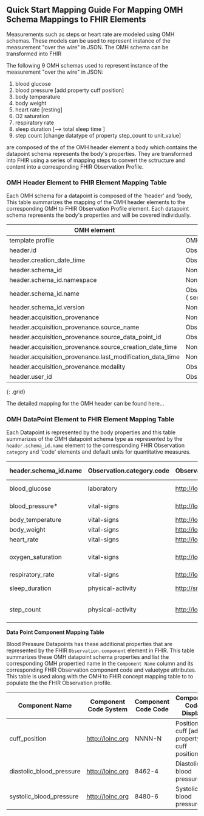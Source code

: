 ## Quick Start Mapping Guide For Mapping OMH Schema Mappings to FHIR Elements

Measurements such as steps or heart rate are modeled using OMH schemas.  These models can be used to represent instance of the measurement "over the wire" in JSON.  The OMH schema can be transformed into FHIR

The following 9 OMH schemas used to represent instance of the measurement "over the wire" in JSON:

1. blood glucose
1. blood pressure [add property cuff position]
1. body temperature
1. body weight
1. heart rate [resting]
1. O2 saturation
1. respiratory rate
1. sleep duration [-->  total sleep time ]
1. step count [change datatype of property step_count to unit_value]

are composed of the of the OMH header element a body which contains the datapoint schema represents the body's properties.  They are transformed into FHIR using a series of mapping steps to convert the sctructure and content into a corresponding FHIR Observation Profile.

### OMH Header Element to FHIR Element Mapping Table

Each OMH schema for a datapoint is composed of the 'header' and 'body,  This table summarizes the mapping of the OMH header elements to the corresponding OMH to FHIR Observation Profile element.  Each datapoint schema represents the body's properties and will be covered individually.

|OMH element|FHIR element|
|---|---|
|template profile|OMH to FHIR Observation Profile|
|header.id|Observation.identifier|
|header.creation_date_time|Observation.issued|
|header.schema_id|None|
|header.schema_id.namespace|None|
|header.schema_id.name|Observation.category,Observation.code ( see datapoint mapping table below )|
|header.schema_id.version|None|
|header.acquisition_provenance|None|
|header.acquisition_provenance.source_name|Observation.device|
|header.acquisition_provenance.source_data_point_id|Observation.identifier|
|header.acquisition_provenance.source_creation_date_time|None|
|header.acquisition_provenance.last_modification_data_time|None|
|header.acquisition_provenance.modality|Observation.device.extension|
|header.user_id|Observation.subject|
{: .grid}

The detailed mapping for the OMH header can be found here...

### OMH DataPoint Element to FHIR Element Mapping Table

Each Datapoint is represented by the body properties and this table summarizes of the OMH datapoint schema type as represented by the `header.schema_id.name` element to the corresponding FHIR Observation `category` and 'code' elements and default units for quantitative measures.

header.schema_id.name|Observation.category.code|Observation.code.system|Observation.code.code|Observation.code.display|observation_value_quantity_unit(s) (list)|
--|--|--|--|--|--|
blood_glucose|laboratory|http://loinc.org|2339-0|Glucose Mass/volume in Blood|['mg/dL', 'mmol/L']|
blood_pressure*|vital-signs|http://loinc.org|85354-9|Blood pressure panel with all children optional|None|
body_temperature|vital-signs|http://loinc.org|8310-5|Body temperature|['K','F','C']|
body_weight|vital-signs|http://loinc.org|29463-7|Body weight|['kg', 'g', 'lb']|
heart_rate|vital-signs|http://loinc.org|8867-4|Heart rate|['beats/min']|
oxygen_saturation|vital-signs|http://loinc.org|59408-5|Oxygen saturation in Arterial blood by Pulse oximetry|['%']|
respiratory_rate|vital-signs|http://loinc.org|9279-1|Respiratory Rate|['breaths/min']|
sleep_duration|physical-activity|http://snomed.info/id|248263006|Duration of sleep (observable entity)|['sec', 'min', 'h']|
step_count|physical-activity|http://loinc.org|55423-8|Number of steps in unspecified time Pedometer|['steps']|


**Data Point Component Mapping Table**

Blood Pressure Datapoints has these additional properties that are represented by the FHIR `Observation.component` element in FHIR.  This table summarizes these OMH datapoint schema properties and list the corresponding OMH propertied name in the  `Component Name` column and its corresponding FHIR Observation component code and valuetype attributes.  This table is used along with the OMH to FHIR concept mapping table to to populate the the FHIR Observation profile.

|Component Name|Component Code System|Component Code Code|Component Code Display|Component Value Type|
|--|--|--|--|--|
|cuff_position|http://loinc.org|NNNN-N|Position of cuff [add property cuff position]|
|diastolic_blood_pressure|http://loinc.org|8462-4|Diastolic blood pressure|valueQuantity|
|systolic_blood_pressure|http://loinc.org|8480-6|Systolic blood pressure|valueQuantity|


[Binary]: {{site.data.fhir.path}}binary.html "FHIR Binary Resource documentation"
[DocumentReference]: {{site.data.fhir.path}}documentreference.html "FHIR DocumentReference Resource documentation"
[FHIR search API]: {{site.data.fhir.path}}search.html "FHIR search API documentation"
[code]: {{site.data.fhir.path}}datatypes.html#code "FHIR code definition"
[contained]: {{site.data.fhir.path}}references#contained.html "FHIR contained resource documentation"
[date]: {{site.data.fhir.path}}datatypes.html#date "FHIR date definition"
[dateTime]: {{site.data.fhir.path}}datatypes.html#dateTime "FHIR dateTime definition"
[extensible]: {{site.data.fhir.path}}terminologies.html#extensible
[FHIR API for Binary data]: {{site.data.fhir.path}}binary.html#rest "FServing Binary Resources using the RESTful API"
[instant]: {{site.data.fhir.path}}datatypes.html#instant "FHIR instant definition"
[Location]:{{site.data.fhir.path}}location.html "FHIR Location definition"
[Medication]:{{site.data.fhir.path}}medication.html "FHIR Medication definition"
[MedicationDispense]:{{site.data.fhir.path}}medicationdispense.html "FHIR MedicationDispense definition"
[MedicationRequest]:{{site.data.fhir.path}}medicationrequest.html "FHIR MedicationRequest definition"
[MedicationStatement]:{{site.data.fhir.path}}medicationstatement.html "FHIR MedicationStatement definition"
[Observation]:{{site.data.fhir.path}}observation.html "FHIR Observation definition"
[Pattern]: {{site.data.fhir.path}}https://www.hl7.org/fhir/structuredefinition.html#logical "FHIR logical model"
[Postman Collection]: :https://www.getpostman.com/collections/0a54cd0197a5f2fc98d4
[Quantity]: {{site.data.fhir.path}}datatypes.html#quantity "FHIR Quantity definition"
[Range]: {{site.data.fhir.path}}datatypes.html#range "FHIR Range definition"
[Ratio]: {{site.data.fhir.path}}datatypes.html#ratio "FHIR Ratio definition"
[required]: {{site.data.fhir.path}}terminologies.html#required
[Smart on FHIR Launch]: http://docs.smarthealthit.org/authorization/ "SMART App Authorization Guide"
[string]: {{site.data.fhir.path}}datatypes.html#string "FHIR string definition"
[Timing]: {{site.data.fhir.path}}datatypes.html#timing "FHIR Timing definition"
[todo]: todo.html "still under construction"
[OMH]: http://www.openmhealth.org/index.html
[Open mHealth]: http://www.openmhealth.org/
[OmhBloodGlucose]:http://www.openmhealth.org/documentation/#/schema-docs/schema-library/schemas/omh_blood-glucose
[OmhStepCount]:http://www.openmhealth.org/documentation/#/schema-docs/schema-library/schemas/omh_step-count
[OmhCaloriesBurned]:http://www.openmhealth.org/documentation/#/schema-docs/schema-library/schemas/omh_calories-burned
[OmhGeoposition]:http://www.openmhealth.org/documentation/#/schema-docs/schema-library/schemas/omh_geoposition
[OmhMinutesModerateActivity]:http://www.openmhealth.org/documentation/#/schema-docs/schema-library/schemas/omh_minutes-moderate-activity
[OmhPace]:http://www.openmhealth.org/documentation/#/schema-docs/schema-library/schemas/omh_pace
[OmhSpeed]:http://www.openmhealth.org/documentation/#/schema-docs/schema-library/schemas/omh_speed
[OmhOrientation]:http://www.openmhealth.org/documentation/#/schema-docs/schema-library/schemas/omh_orientation
[OmhBodyTemperature]:http://www.openmhealth.org/documentation/#/schema-docs/schema-library/schemas/omh_body-temperature
[OmhBodyWeight]:http://www.openmhealth.org/documentation/#/schema-docs/schema-library/schemas/omh_body-weight
[OmhHeartRate]:http://www.openmhealth.org/documentation/#/schema-docs/schema-library/schemas/omh_heart-rate
[OmhRespiratoryRate]:http://www.openmhealth.org/documentation/#/schema-docs/schema-library/schemas/omh_respiratory-rate
[OmhBodyHeight]:http://www.openmhealth.org/documentation/#/schema-docs/schema-library/schemas/omh_body-height
[OmhBloodPressure]:http://www.openmhealth.org/documentation/#/schema-docs/schema-library/schemas/omh_blood-pressure
[OmhDiastolicBloodPressure]:http://www.openmhealth.org/documentation/#/schema-docs/schema-library/schemas/omh_diastolic-blood-pressure
[OmhSystolicBloodPressure]:http://www.openmhealth.org/documentation/#/schema-docs/schema-library/schemas/omh_systolic-blood-pressure
[OmhBodyFatPercentage]:http://www.openmhealth.org/documentation/#/schema-docs/schema-library/schemas/omh_body-fat-percentage
[OmhBodyMassIndex]:http://www.openmhealth.org/documentation/#/schema-docs/schema-library/schemas/omh_body-mass-index
[OmhOxygenSaturation]:http://www.openmhealth.org/documentation/#/schema-docs/schema-library/schemas/omh_oxygen-saturation
[OmhSleepDuration]:http://www.openmhealth.org/documentation/#/schema-docs/schema-library/schemas/omh_sleep-duration
[example python application]: https://github.com/Healthedata1/mFHIR/tree/master/my-notes/python-mapping-example
